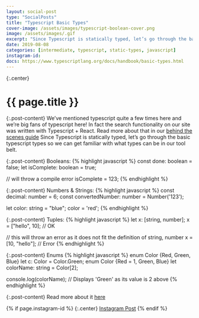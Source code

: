 ```yaml
---
layout: social-post
type: "SocialPosts"
title: "Typescript Basic Types"
cover-image: /assets/images/typescript-boolean-cover.png
image: /assets/images/.gif
excerpt: "Since Typescript is statically typed, let’s go through the basic typescript types"
date: 2019-08-08
categories: [intermediate, typescript, static-types, javascript]
instagram-id:
docs: https://www.typescriptlang.org/docs/handbook/basic-types.html
---
```

{:.center}
# {{ page.title }}

{:.post-content}
We’ve mentioned typescript quite a few times here and we’re big fans of typescript here!
In fact the search functionality on our site was written with Typescript + React.
Read more about that in our [behind the scenes guide](/social-posts/bts-edition-two-adding-search-part-2)
Since Typescript is statically typed, let’s go through the basic typescript types so we can get familiar with what types can be in our tool belt.

{:.post-content}
Booleans:
{% highlight javascript %}
const done: boolean = false;
let isComplete: boolean = true;

// will throw a compile error
isComplete = 123;
{% endhighlight %}

{:.post-content}
Numbers & Strings:
{% highlight javascript %}
const decimal: number = 6;
const convertedNumber: number = Number('123');

let color: string = "blue";
color = 'red';
{% endhighlight %}

{:.post-content}
Tuples:
{% highlight javascript %}
let x: [string, number];
x = ["hello", 10]; // OK

// this will throw an error as it does not fit the definition of string, number
x = [10, "hello"]; // Error
{% endhighlight %}

{:.post-content}
Enums
{% highlight javascript %}
enum Color {Red, Green, Blue}
let c: Color = Color.Green;
enum Color {Red = 1, Green, Blue}
let colorName: string = Color[2];

console.log(colorName); // Displays 'Green' as its value is 2 above
{% endhighlight %}

{:.post-content}
Read more about it <a href="{{page.docs}}" target="_blank">here</a>

{% if page.instagram-id %}
{:.center}
<a class="insta-link" href="https://www.instagram.com/p/{{page.instagram-id}}" target="_blank">Instagram Post</a>
{% endif %}

